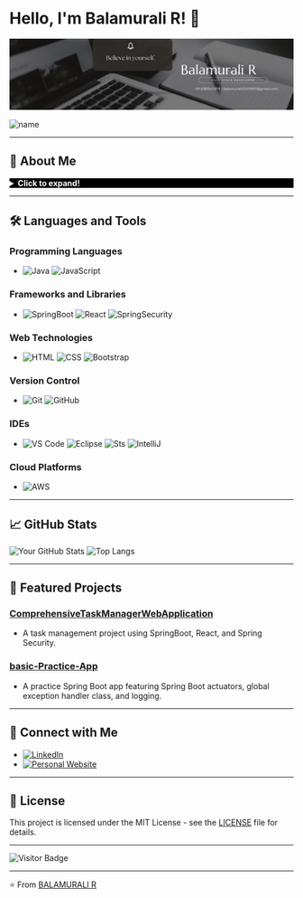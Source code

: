 

<!--
**Balamurali03/Balamurali03** is a ✨ _special_ ✨ repository because its `README.md` (this file) appears on your GitHub profile.
## Hi there 👋
Here are some ideas to get you started:

- 🔭 I’m currently working on ...
- 🌱 I’m currently learning ...
- 👯 I’m looking to collaborate on ...
- 🤔 I’m looking for help with ...
- 💬 Ask me about ...
- 📫 How to reach me: ...
- 😄 Pronouns: ...
- ⚡ Fun fact: ...
- 👯 I’m looking to collaborate on [Collaboration Interest]
- 💬 Ask me about [Topics you are knowledgeable about]
- ⚡ Fun fact: [A fun fact about you]

![Project 1 Image](https://your-image-link.com/project1.jpg)
![Project 2 Image](https://your-image-link.com/project2.jpg)

[![Twitter](https://img.shields.io/badge/-Twitter-FF0000?style=flat&logo=twitter&logoColor=white)](https://twitter.com/yourusername)
## 📖 Latest Blog Posts

- [Blog Post 1 Title](https://yourblog.com/post1)
- [Blog Post 2 Title](https://yourblog.com/post2)
- [Blog Post 3 Title](https://yourblog.com/post3)
- [LinkedIn](https://www.linkedin.com/in/bala-murali-a56b55168/)
- [Personal Website](https://balamurali-portfolio.netlify.app/)

-->
<!-- 
    Adding a background image
-->
  

# Hello, I'm Balamurali R! 👋

![My Banner](./Black%20Geometric%20Corporate%20Personal%20Profile%20LinkedIn%20Banner.jpg)
  
![name](./gifname.gif?width=100%)

---

## 🚀 About Me

<details>
  <summary style="color: white; background-color: black"><b>Click to expand!</b></summary>
  
  Welcome to my GitHub profile! I’m a passionate FullStack Developer with a knack for Java and React, with ingenuity and innovation.

  ### 🌱 I’m currently learning
  - MicroServices and Kafka

  ### 🤔 I’m looking for help with
  - Kafka

  ### 📫 How to reach me
  - [![balamurali03101997](https://img.shields.io/badge/-balamurali03101997-5A72A0?style=flat&logo=gmail&logoColor=white)](mailto:balamurali03101997@gmail.com)
</details>

---

## 🛠️ Languages and Tools

### Programming Languages
- ![Java](https://img.shields.io/badge/-Java-5A72A0?style=flat&logo=java-8)
 ![JavaScript](https://img.shields.io/badge/-JavaScript-5A72A0?style=flat&logo=javascript)

### Frameworks and Libraries
- ![SpringBoot](https://img.shields.io/badge/-SpringBoot-5A72A0?style=flat&logo=springboot)
  ![React](https://img.shields.io/badge/-React-5A72A0?style=flat&logo=react)
  ![SpringSecurity](https://img.shields.io/badge/-SpringSecurity-5A72A0?style=flat&logo=springsecurity)
  
### Web Technologies
- ![HTML](https://img.shields.io/badge/-HTML-5A72A0?style=flat&logo=html5)
![CSS](https://img.shields.io/badge/-CSS-5A72A0?style=flat&logo=css3)
![Bootstrap](https://img.shields.io/badge/-Bootstrap-5A72A0?style=flat&logo=Bootstrap)

### Version Control
- ![Git](https://img.shields.io/badge/-Git-5A72A0?style=flat&logo=git)
  ![GitHub](https://img.shields.io/badge/-GitHub-5A72A0?style=flat&logo=github)

### IDEs
- ![VS Code](https://img.shields.io/badge/-VS%20Code-5A72A0?style=flat&logo=visual-studio-code)
  ![Eclipse](https://img.shields.io/badge/-Eclipse-5A72A0?style=flat&logo=Eclipse)
  ![Sts](https://img.shields.io/badge/-Spring%20Tools%204-5A72A0?style=flat&logo=spring)
  ![IntelliJ](https://img.shields.io/badge/-IntelliJ%20IDEA-5A72A0?style=flat&logo=intellij-idea)

### Cloud Platforms
- ![AWS](https://img.shields.io/badge/-AWS-5A72A0?style=flat&logo=amazon-web-services)

---

## 📈 GitHub Stats

![Your GitHub Stats](https://github-readme-stats.vercel.app/api?username=Balamurali03&show_icons=true&theme=dark&icon_color=FF6347)
![Top Langs](https://github-readme-stats.vercel.app/api/top-langs/?username=Balamurali03&layout=compact&theme=dark&icon_color=FF6347)

---

## 🌟 Featured Projects

### [ComprehensiveTaskManagerWebApplication](https://github.com/Balamurali03/ComprehensiveTaskManagerWebApplication)
- A task management project using SpringBoot, React, and Spring Security.

### [basic-Practice-App](https://github.com/Balamurali03/basic-Practice-App)
- A practice Spring Boot app featuring Spring Boot actuators, global exception handler class, and logging.

---

## 💼 Connect with Me

- [![LinkedIn](https://img.shields.io/badge/-LinkedIn-5A72A0?style=flat&logo=LinkedIn&logoColor=white)](https://www.linkedin.com/in/bala-murali-a56b55168/)
- [![Personal Website](https://img.shields.io/badge/-Portfolio-5A72A0?style=flat&logo=globe&logoColor=white)](https://balamurali-portfolio.netlify.app/)

---

## 📝 License

This project is licensed under the MIT License - see the [LICENSE](LICENSE) file for details.

---

![Visitor Badge](https://visitor-badge.laobi.icu/badge?page_id=Balamurali03.Balamurali03)

---

⭐️ From [BALAMURALI R](https://github.com/Balamurali03)
